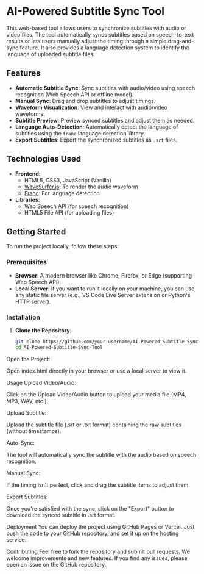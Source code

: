 # AI-Powered Subtitle Sync Tool

This web-based tool allows users to synchronize subtitles with audio or video files. The tool automatically syncs subtitles based on speech-to-text results or lets users manually adjust the timing through a simple drag-and-sync feature. It also provides a language detection system to identify the language of uploaded subtitle files.

## Features
- **Automatic Subtitle Sync**: Sync subtitles with audio/video using speech recognition (Web Speech API or offline model).
- **Manual Sync**: Drag and drop subtitles to adjust timings.
- **Waveform Visualization**: View and interact with audio/video waveforms.
- **Subtitle Preview**: Preview synced subtitles and adjust them as needed.
- **Language Auto-Detection**: Automatically detect the language of subtitles using the `franc` language detection library.
- **Export Subtitles**: Export the synchronized subtitles as `.srt` files.

## Technologies Used
- **Frontend**:
  - HTML5, CSS3, JavaScript (Vanilla)
  - [WaveSurfer.js](https://wavesurfer-js.org/): To render the audio waveform
  - [Franc](https://github.com/wooorm/franc): For language detection
- **Libraries**:
  - Web Speech API (for speech recognition)
  - HTML5 File API (for uploading files)

## Getting Started

To run the project locally, follow these steps:

### Prerequisites
- **Browser**: A modern browser like Chrome, Firefox, or Edge (supporting Web Speech API).
- **Local Server**: If you want to run it locally on your machine, you can use any static file server (e.g., VS Code Live Server extension or Python's HTTP server).

### Installation

1. **Clone the Repository**:
   ```bash
   git clone https://github.com/your-username/AI-Powered-Subtitle-Sync-Tool.git
   cd AI-Powered-Subtitle-Sync-Tool
Open the Project:

Open index.html directly in your browser or use a local server to view it.

Usage
Upload Video/Audio:

Click on the Upload Video/Audio button to upload your media file (MP4, MP3, WAV, etc.).

Upload Subtitle:

Upload the subtitle file (.srt or .txt format) containing the raw subtitles (without timestamps).

Auto-Sync:

The tool will automatically sync the subtitle with the audio based on speech recognition.

Manual Sync:

If the timing isn't perfect, click and drag the subtitle items to adjust them.

Export Subtitles:

Once you're satisfied with the sync, click on the "Export" button to download the synced subtitle in .srt format.

Deployment
You can deploy the project using GitHub Pages or Vercel. Just push the code to your GitHub repository, and set it up on the hosting service.

Contributing
Feel free to fork the repository and submit pull requests. We welcome improvements and new features. If you find any issues, please open an issue on the GitHub repository.